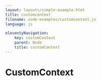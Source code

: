 ```yaml
---
layout: layouts/simple-example.html
title: customcontext
filename: node-examples/customcontext.js
language: js

eleventyNavigation:
    key: customContext
    parent: Node
    title: customContext
---
```

# CustomContext